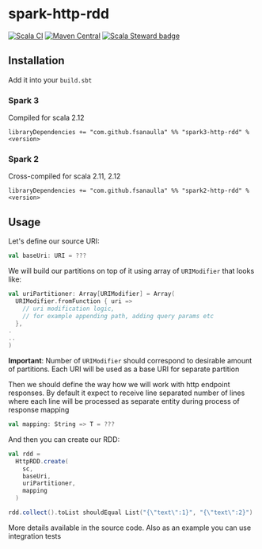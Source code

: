# spark-http-rdd

[![Scala CI](https://github.com/fsanaulla/spark-http-rdd/actions/workflows/scala.yml/badge.svg)](https://github.com/fsanaulla/spark-http-rdd/actions/workflows/scala.yml)
[![Maven Central](https://maven-badges.herokuapp.com/maven-central/com.github.fsanaulla/spark3-http-rdd_2.12/badge.svg)](https://maven-badges.herokuapp.com/maven-central/com.github.fsanaulla/spark3-http-rdd_2.12)
[![Scala Steward badge](https://img.shields.io/badge/Scala_Steward-helping-blue.svg?style=flat&logo=data:image/png;base64,iVBORw0KGgoAAAANSUhEUgAAAA4AAAAQCAMAAAARSr4IAAAAVFBMVEUAAACHjojlOy5NWlrKzcYRKjGFjIbp293YycuLa3pYY2LSqql4f3pCUFTgSjNodYRmcXUsPD/NTTbjRS+2jomhgnzNc223cGvZS0HaSD0XLjbaSjElhIr+AAAAAXRSTlMAQObYZgAAAHlJREFUCNdNyosOwyAIhWHAQS1Vt7a77/3fcxxdmv0xwmckutAR1nkm4ggbyEcg/wWmlGLDAA3oL50xi6fk5ffZ3E2E3QfZDCcCN2YtbEWZt+Drc6u6rlqv7Uk0LdKqqr5rk2UCRXOk0vmQKGfc94nOJyQjouF9H/wCc9gECEYfONoAAAAASUVORK5CYII=)](https://scala-steward.org)

## Installation

Add it into your `build.sbt`

### Spark 3

Compiled for scala 2.12

```
libraryDependencies += "com.github.fsanaulla" %% "spark3-http-rdd" % <version>
```

### Spark 2

Cross-compiled for scala 2.11, 2.12

```
libraryDependencies += "com.github.fsanaulla" %% "spark2-http-rdd" % <version>
```

## Usage

Let's define our source URI:

```scala
val baseUri: URI = ???
```

We will build our partitions on top of it using array of `URIModifier` that looks like:

```scala
val uriPartitioner: Array[URIModifier] = Array(
  URIModifier.fromFunction { uri =>
    // uri modification logic, 
    // for example appending path, adding query params etc
  },
.
..
)
```

**Important**: Number of `URIModifier` should correspond to desirable amount of partitions. Each URI will be used as a
base URI for separate partition

Then we should define the way how we will work with http endpoint responses. By default it expect to receive line
separated number of lines where each line will be processed as separate entity during process of response mapping

```scala
val mapping: String => T = ??? 
```

And then you can create our RDD:

```scala
val rdd =
  HttpRDD.create(
    sc,
    baseUri,
    uriPartitioner,
    mapping
  )

rdd.collect().toList shouldEqual List("{\"text\":1}", "{\"text\":2}")
```

More details available in the source code. Also as an example you can use integration tests